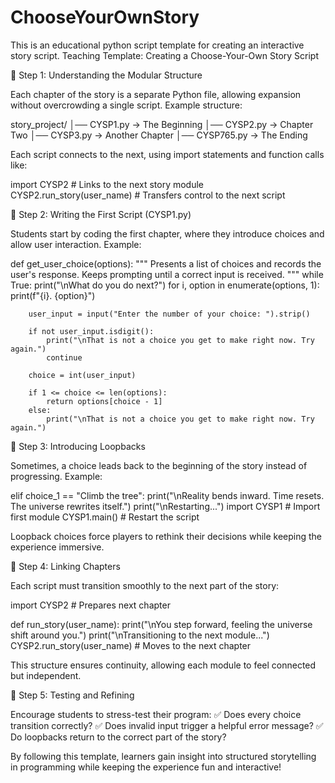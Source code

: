 # ChooseYourOwnStory
This is an educational python script template for creating an interactive story script.
Teaching Template: Creating a Choose-Your-Own Story Script

🔹 Step 1: Understanding the Modular Structure

Each chapter of the story is a separate Python file, allowing expansion without overcrowding a single script. Example structure:

story_project/
│── CYSP1.py  → The Beginning
│── CYSP2.py  → Chapter Two
│── CYSP3.py  → Another Chapter
│── CYSP765.py → The Ending

Each script connects to the next, using import statements and function calls like:

import CYSP2  # Links to the next story module
CYSP2.run_story(user_name)  # Transfers control to the next script

🔹 Step 2: Writing the First Script (CYSP1.py)

Students start by coding the first chapter, where they introduce choices and allow user interaction. Example:

def get_user_choice(options):
    """
    Presents a list of choices and records the user's response.
    Keeps prompting until a correct input is received.
    """
    while True:
        print("\nWhat do you do next?")
        for i, option in enumerate(options, 1):
            print(f"{i}. {option}")

        user_input = input("Enter the number of your choice: ").strip()

        if not user_input.isdigit():
            print("\nThat is not a choice you get to make right now. Try again.")
            continue  

        choice = int(user_input)

        if 1 <= choice <= len(options):
            return options[choice - 1]  
        else:
            print("\nThat is not a choice you get to make right now. Try again.")

🔹 Step 3: Introducing Loopbacks

Sometimes, a choice leads back to the beginning of the story instead of progressing. Example:

elif choice_1 == "Climb the tree":
    print("\nReality bends inward. Time resets. The universe rewrites itself.")
    print("\nRestarting...")
    import CYSP1  # Import first module
    CYSP1.main()  # Restart the script

Loopback choices force players to rethink their decisions while keeping the experience immersive.

🔹 Step 4: Linking Chapters

Each script must transition smoothly to the next part of the story:

import CYSP2  # Prepares next chapter

def run_story(user_name):
    print("\nYou step forward, feeling the universe shift around you.")
    print("\nTransitioning to the next module...")
    CYSP2.run_story(user_name)  # Moves to the next chapter

This structure ensures continuity, allowing each module to feel connected but independent.

🔹 Step 5: Testing and Refining

Encourage students to stress-test their program: ✅ Does every choice transition correctly? ✅ Does invalid input trigger a helpful error message? ✅ Do loopbacks return to the correct part of the story?

By following this template, learners gain insight into structured storytelling in programming while keeping the experience fun and interactive!
